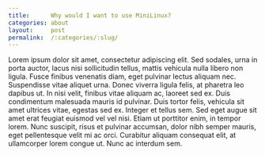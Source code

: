 ```yaml
---
title:      Why would I want to use MiniLinux?
categories: about
layout:     post
permalink:  /:categories/:slug/
---
```


Lorem ipsum dolor sit amet, consectetur adipiscing elit. Sed sodales, urna in porta auctor, lacus nisi sollicitudin tellus, mattis vehicula nulla libero non ligula. Fusce finibus venenatis diam, eget pulvinar lectus aliquam nec. Suspendisse vitae aliquet urna. Donec viverra ligula felis, at pharetra leo dapibus ut. In nisi velit, finibus vitae aliquam ac, laoreet sed ex. Duis condimentum malesuada mauris id pulvinar. Duis tortor felis, vehicula sit amet ultrices vitae, egestas sed ex. Integer et tellus sem. Sed eget augue sit amet erat feugiat euismod vel vel nisi. Etiam ut porttitor enim, in tempor lorem. Nunc suscipit, risus et pulvinar accumsan, dolor nibh semper mauris, eget pellentesque velit mi ac orci. Curabitur aliquam consequat elit, at ullamcorper lorem congue ut. Nunc ac interdum sem.
